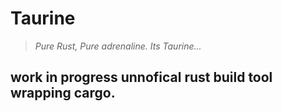 # Taurine
> *Pure Rust, Pure adrenaline. Its Taurine...*
## work in progress unnofical rust build tool wrapping cargo.

